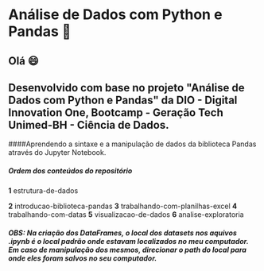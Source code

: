 # Análise de Dados com Python e Pandas 🐍
## Olá 😄
## Desenvolvido com base no projeto "Análise de Dados com Python e Pandas" da DIO - Digital Innovation One, Bootcamp - Geração Tech Unimed-BH - Ciência de Dados.

####Aprendendo a sintaxe e a manipulação de dados da biblioteca Pandas através do Jupyter Notebook.

##### Ordem dos conteúdos do repositório

**1** estrutura-de-dados

**2** introducao-biblioteca-pandas
**3** trabalhando-com-planilhas-excel
**4** trabalhando-com-datas
**5** visualizacao-de-dados
**6** analise-exploratoria

##### OBS: Na criação dos DataFrames, o local dos datasets nos aquivos .ipynb é o local padrão onde estavam localizados no meu computador. Em caso de manipulação dos mesmos, direcionar o path do local para onde eles foram salvos no seu computador.
